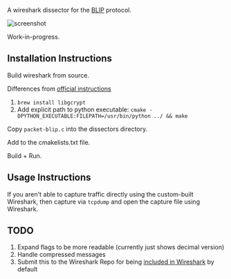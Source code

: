 
A wireshark dissector for the [BLIP](https://github.com/couchbaselabs/BLIP-Cpp) protocol.

![screenshot](https://user-images.githubusercontent.com/296876/37130256-8122e29a-2237-11e8-8c22-caaf65889f22.png)

Work-in-progress.

## Installation Instructions

Build wireshark from source.

Differences from [official instructions](https://wiki.wireshark.org/BuildingAndInstalling#macOS) 

1. `brew install libgcrypt`
1. Add explicit path to python executable: `cmake -DPYTHON_EXECUTABLE:FILEPATH=/usr/bin/python ../ && make`

Copy `packet-blip.c` into the dissectors directory.

Add to the cmakelists.txt file.

Build + Run.

## Usage Instructions

If you aren't able to capture traffic directly using the custom-built Wireshark, then capture via `tcpdump` and open the capture file using Wireshark.

## TODO

1. Expand flags to be more readable (currently just shows decimal version)
1. Handle compressed messages
1. Submit this to the Wireshark Repo for being [included in Wireshark](https://www.wireshark.org/docs/wsdg_html_chunked/ChSrcContribute.html) by default
